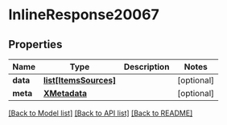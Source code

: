 # InlineResponse20067

## Properties
Name | Type | Description | Notes
------------ | ------------- | ------------- | -------------
**data** | [**list[ItemsSources]**](ItemsSources.md) |  | [optional] 
**meta** | [**XMetadata**](XMetadata.md) |  | [optional] 

[[Back to Model list]](../README.md#documentation-for-models) [[Back to API list]](../README.md#documentation-for-api-endpoints) [[Back to README]](../README.md)

